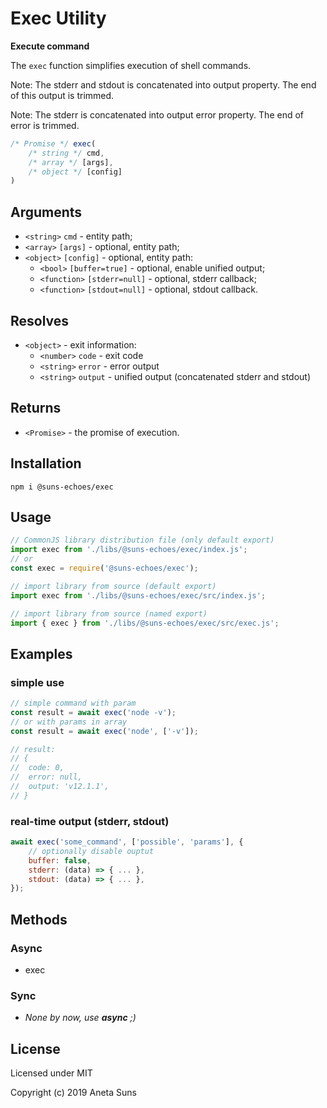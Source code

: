 Exec Utility
============

**Execute command**

The `exec` function simplifies execution of shell commands.

Note: The stderr and stdout is concatenated into output property. The end of this output is trimmed.

Note: The stderr is concatenated into output error property. The end of error is trimmed.

```js
/* Promise */ exec(
	/* string */ cmd,
	/* array */ [args],
	/* object */ [config]
)
```


Arguments
---------

* `<string>` `cmd` - entity path;
* `<array>` `[args]` - optional, entity path;
* `<object>` `[config]` - optional, entity path:
	* `<bool>` `[buffer=true]` - optional, enable unified output;
	* `<function>` `[stderr=null]` - optional, stderr callback;
	* `<function>` `[stdout=null]` - optional, stdout callback.


Resolves
--------

* `<object>` - exit information:
	* `<number>` `code` - exit code
	* `<string>` `error` - error output
	* `<string>` `output` - unified output (concatenated stderr and stdout)


Returns
-------

* `<Promise>` - the promise of execution.


Installation
------------

`npm i @suns-echoes/exec`


Usage
-----

```js
// CommonJS library distribution file (only default export)
import exec from './libs/@suns-echoes/exec/index.js';
// or
const exec = require('@suns-echoes/exec');
```

```js
// import library from source (default export)
import exec from './libs/@suns-echoes/exec/src/index.js';
```

```js
// import library from source (named export)
import { exec } from './libs/@suns-echoes/exec/src/exec.js';
```


Examples
--------

### simple use

```js
// simple command with param
const result = await exec('node -v');
// or with params in array
const result = await exec('node', ['-v']);

// result:
// {
// 	code: 0,
// 	error: null,
// 	output: 'v12.1.1',
// }
```

### real-time output (stderr, stdout)

```js
await exec('some_command', ['possible', 'params'], {
	// optionally disable ouptut
	buffer: false,
	stderr: (data) => { ... },
	stdout: (data) => { ... },
});
```


Methods
-------

### Async

* exec

### Sync

* *None by now, use **async** ;)*


License
-------

Licensed under MIT

Copyright (c) 2019 Aneta Suns
